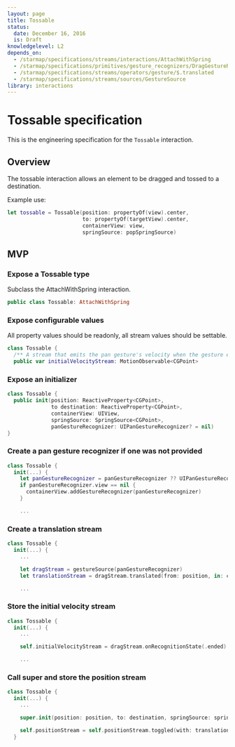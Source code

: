 ```yaml
---
layout: page
title: Tossable
status:
  date: December 16, 2016
  is: Draft
knowledgelevel: L2
depends_on:
  - /starmap/specifications/streams/interactions/AttachWithSpring
  - /starmap/specifications/primitives/gesture_recognizers/DragGestureRecognizer
  - /starmap/specifications/streams/operators/gesture/$.translated
  - /starmap/specifications/streams/sources/GestureSource
library: interactions
---
```


# Tossable specification

This is the engineering specification for the `Tossable` interaction.

## Overview

The tossable interaction allows an element to be dragged and tossed to a destination.

Example use:

```swift
let tossable = Tossable(position: propertyOf(view).center,
                        to: propertyOf(targetView).center,
                        containerView: view,
                        springSource: popSpringSource)
```

## MVP

### Expose a Tossable type

Subclass the AttachWithSpring interaction.

```swift
public class Tossable: AttachWithSpring
```

### Expose configurable values

All property values should be readonly, all stream values should be settable.

```swift
class Tossable {
  /** A stream that emits the pan gesture's velocity when the gesture ends. */
  public var initialVelocityStream: MotionObservable<CGPoint>
```

### Expose an initializer

```swift
class Tossable {
  public init(position: ReactiveProperty<CGPoint>,
              to destination: ReactiveProperty<CGPoint>,
              containerView: UIView,
              springSource: SpringSource<CGPoint>,
              panGestureRecognizer: UIPanGestureRecognizer? = nil)
}
```

### Create a pan gesture recognizer if one was not provided

```swift
class Tossable {
  init(...) {
    let panGestureRecognizer = panGestureRecognizer ?? UIPanGestureRecognizer()
    if panGestureRecognizer.view == nil {
      containerView.addGestureRecognizer(panGestureRecognizer)
    }

    ...
```

### Create a translation stream

```swift
class Tossable {
  init(...) {
    ...

    let dragStream = gestureSource(panGestureRecognizer)
    let translationStream = dragStream.translated(from: position, in: containerView)

    ...
```

### Store the initial velocity stream

```swift
class Tossable {
  init(...) {
    ...

    self.initialVelocityStream = dragStream.onRecognitionState(.ended).velocity(in: container)

    ...
```

### Call super and store the position stream

```swift
class Tossable {
  init(...) {
    ...

    super.init(position: position, to: destination, springSource: springSource)

    self.positionStream = self.positionStream.toggled(with: translationStream)
  }
```
